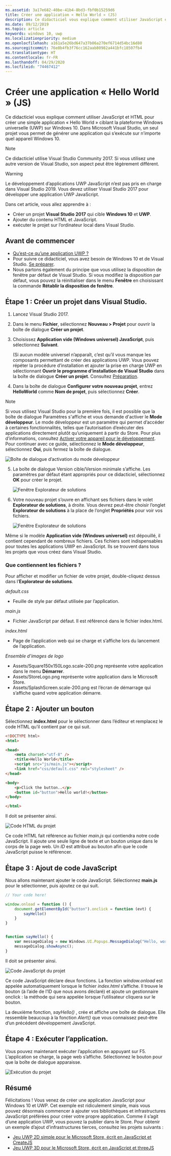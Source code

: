 ```yaml
---
ms.assetid: 3a17e682-40be-41b4-8bd3-fbf0b15259d6
title: Créer une application « Hello World » (JS)
description: Ce didacticiel vous explique comment utiliser JavaScript et HTML pour créer une simple application &\#0034;Hello, world&\#0034; ciblant la plateforme Windows universelle (UWP) sur Windows 10.
ms.date: 09/12/2019
ms.topic: article
keywords: windows 10, uwp
ms.localizationpriority: medium
ms.openlocfilehash: a161a5e26bd647a37b06a270ef6714d54bc16d80
ms.sourcegitcommit: 76e8b4fb3f76cc162aab80982a441bfc18507fb4
ms.translationtype: HT
ms.contentlocale: fr-FR
ms.lasthandoff: 04/29/2020
ms.locfileid: "74467412"
---
```

# <a name="create-a-hello-world-app-js"></a>Créer une application « Hello World » (JS)

Ce didacticiel vous explique comment utiliser JavaScript et HTML pour créer une simple application « Hello World » ciblant la plateforme Windows universelle (UWP) sur Windows 10. Dans Microsoft Visual Studio, un seul projet vous permet de générer une application qui s’exécute sur n’importe quel appareil Windows 10.

> [!NOTE]
> Ce didacticiel utilise Visual Studio Community 2017. Si vous utilisez une autre version de Visual Studio, son aspect peut être légèrement différent.

> [!WARNING]
> Le développement d’applications UWP JavaScript n’est pas pris en charge dans Visual Studio 2019. Vous devez utiliser Visual Studio 2017 pour développer une application UWP JavaScript.

Dans cet article, vous allez apprendre à :

-   Créer un projet **Visual Studio 2017** qui cible **Windows 10** et **UWP**.
-   Ajouter du contenu HTML et JavaScript.
-   exécuter le projet sur l’ordinateur local dans Visual Studio.

## <a name="before-you-start"></a>Avant de commencer

-   [Qu’est-ce qu’une application UWP ?](universal-application-platform-guide.md)
-   Pour suivre ce didacticiel, vous avez besoin de Windows 10 et de Visual Studio. [Se préparer](get-set-up.md).
-   Nous partons également du principe que vous utilisez la disposition de fenêtre par défaut de Visual Studio. Si vous modifiez la disposition par défaut, vous pouvez la réinitialiser dans le menu **Fenêtre** en choisissant la commande **Rétablir la disposition de fenêtre**.

## <a name="step-1-create-a-new-project-in-visual-studio"></a>Étape 1 : Créer un projet dans Visual Studio.

1.  Lancez Visual Studio 2017.

2.  Dans le menu **Fichier**, sélectionnez **Nouveau > Projet** pour ouvrir la boîte de dialogue **Créer un projet**.

3.  Choisissez **Application vide (Windows universel) JavaScript**, puis sélectionnez **Suivant**.

    (Si aucun modèle universel n’apparaît, c’est qu’il vous manque les composants permettant de créer des applications UWP. Vous pouvez répéter la procédure d’installation et ajouter la prise en charge UWP en sélectionnant **Ouvrir le programme d’installation de Visual Studio** dans la boîte de dialogue **Créer un projet**. Consultez [Préparation](get-set-up.md).

4.  Dans la boîte de dialogue **Configurer votre nouveau projet**, entrez **HelloWorld** comme **Nom de projet**, puis sélectionnez **Créer**.

> [!NOTE]
> Si vous utilisez Visual Studio pour la première fois, il est possible que la boîte de dialogue Paramètres s'affiche et vous demande d'activer le **Mode développeur**. Le mode développeur est un paramètre qui permet d’accéder à certaines fonctionnalités, telles que l’autorisation d’exécuter des applications directement plutôt qu’uniquement à partir du Store. Pour plus d’informations, consultez [Activer votre appareil pour le développement](enable-your-device-for-development.md). Pour continuer avec ce guide, sélectionnez le **Mode développeur**, sélectionnez **Oui**, puis fermez la boîte de dialogue.

 ![Boîte de dialogue d’activation du mode développeur](images/win10-cs-00.png)

5.  La boîte de dialogue Version cible/Version minimale s’affiche. Les paramètres par défaut étant appropriés pour ce didacticiel, sélectionnez **OK** pour créer le projet.

    ![Fenêtre Explorateur de solutions](images/win10-cs-02.png)

6.  Votre nouveau projet s’ouvre en affichant ses fichiers dans le volet **Explorateur de solutions**, à droite. Vous devrez peut-être choisir l’onglet **Explorateur de solutions** à la place de l’onglet **Propriétés** pour voir vos fichiers.

    ![Fenêtre Explorateur de solutions](images/win10-js-02.png)

Même si le modèle **Application vide (Windows universel)** est dépouillé, il contient cependant de nombreux fichiers. Ces fichiers sont indispensables pour toutes les applications UWP en JavaScript. Ils se trouvent dans tous les projets que vous créez dans Visual Studio.


### <a name="whats-in-the-files"></a>Que contiennent les fichiers ?

Pour afficher et modifier un fichier de votre projet, double-cliquez dessus dans l’**Explorateur de solutions**.

*default.css*

-  Feuille de style par défaut utilisée par l’application.

*main.js*

- Fichier JavaScript par défaut. Il est référencé dans le fichier index.html.

*index.html*

- Page de l’application web qui se charge et s’affiche lors du lancement de l’application.

*Ensemble d’images de logo*
-   Assets/Square150x150Logo.scale-200.png représente votre application dans le menu **Démarrer**.
-   Assets/StoreLogo.png représente votre application dans le Microsoft Store.
-   Assets/SplashScreen.scale-200.png est l’écran de démarrage qui s’affiche quand votre application démarre.

## <a name="step-2-adding-a-button"></a>Étape 2 : Ajouter un bouton

Sélectionnez **index.html** pour le sélectionner dans l’éditeur et remplacez le code HTML qu’il contient par ce qui suit.

```html
<!DOCTYPE html>
<html>

<head>
    <meta charset="utf-8" />
    <title>Hello World</title>
    <script src="js/main.js"></script>
    <link href="css/default.css" rel="stylesheet" />
</head>

<body>
    <p>Click the button..</p>
    <button id="button">Hello world!</button>
</body>

</html>
```

Il doit se présenter ainsi.

 ![Code HTML du projet](images/win10-js-03.png)

Ce code HTML fait référence au fichier *main.js* qui contiendra notre code JavaScript. Il ajoute une seule ligne de texte et un bouton unique dans le corps de la page web. Un *ID* est attribué au bouton afin que le code JavaScript puisse le référencer.


## <a name="step-3-adding-some-javascript"></a>Étape 3 : Ajout de code JavaScript

Nous allons maintenant ajouter le code JavaScript. Sélectionnez **main.js** pour le sélectionner, puis ajoutez ce qui suit.

```javascript
// Your code here!

window.onload = function () {
    document.getElementById("button").onclick = function (evt) {
        sayHello()
    }
}


function sayHello() {
    var messageDialog = new Windows.UI.Popups.MessageDialog("Hello, world!", "Alert");
    messageDialog.showAsync();
}

```

Il doit se présenter ainsi.

 ![Code JavaScript du projet](images/win10-js-04.png)

Ce code JavaScript déclare deux fonctions. La fonction *window.onload* est appelée automatiquement lorsque le fichier *index.html* s’affiche. Il trouve le bouton (à l’aide de l’ID que nous avons déclaré) et ajoute un gestionnaire onclick : la méthode qui sera appelée lorsque l’utilisateur cliquera sur le bouton.

La deuxième fonction, *sayHello()* , crée et affiche une boîte de dialogue. Elle ressemble beaucoup à la fonction *Alert()* que vous connaissez peut-être d’un précédent développement JavaScript.


## <a name="step-4-run-the-app"></a>Étape 4 : Exécuter l’application.

Vous pouvez maintenant exécuter l’application en appuyant sur F5. L’application se charge, la page web s’affiche. Sélectionnez le bouton pour que la boîte de dialogue apparaisse.

 ![Exécution du projet](images/win10-js-05.png)



## <a name="summary"></a>Résumé


Félicitations ! Vous venez de créer une application JavaScript pour Windows 10 et UWP. Cet exemple est ridiculement simple, mais vous pouvez désormais commencer à ajouter vos bibliothèques et infrastructures JavaScript préférées pour créer votre propre application. Comme il s’agit d’une application UWP, vous pouvez la publier dans le Store. Pour obtenir un exemple d’ajout d’infrastructures tierces, consultez les projets suivants :

* [Jeu UWP 2D simple pour le Microsoft Store, écrit en JavaScript et CreateJS](get-started-tutorial-game-js2d.md)
* [Jeu UWP 3D pour le Microsoft Store, écrit en JavaScript et threeJS](get-started-tutorial-game-js3d.md)
